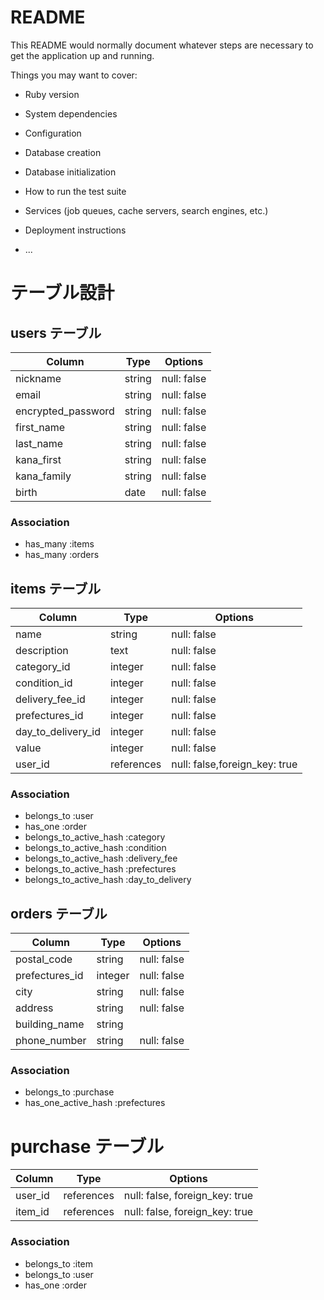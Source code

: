 # README

This README would normally document whatever steps are necessary to get the
application up and running.

Things you may want to cover:

* Ruby version

* System dependencies

* Configuration

* Database creation

* Database initialization

* How to run the test suite

* Services (job queues, cache servers, search engines, etc.)

* Deployment instructions

* ...
# テーブル設計

## users テーブル
| Column             | Type   | Options     |
| ------------------ | ------ | ----------- |
| nickname           | string | null: false |
| email              | string | null: false |
| encrypted_password | string | null: false |
| first_name         | string | null: false |
| last_name          | string | null: false |
| kana_first         | string | null: false |
| kana_family        | string | null: false |
| birth              | date   | null: false |

### Association

- has_many :items
- has_many :orders

## items テーブル
| Column               | Type       | Options                        |
| -------------------- | ---------- | -----------                    |
| name                 | string     | null: false                    |
| description          | text       | null: false                    |
| category_id          | integer    | null: false                    |
| condition_id         | integer    | null: false                    |
| delivery_fee_id      | integer    | null: false                    |
| prefectures_id       | integer    | null: false                    |
| day_to_delivery_id   | integer    | null: false                    |
| value                | integer    | null: false                    |
| user_id              | references | null: false,foreign_key: true  | 

### Association

- belongs_to :user
- has_one :order
- belongs_to_active_hash :category
- belongs_to_active_hash :condition
- belongs_to_active_hash :delivery_fee
- belongs_to_active_hash :prefectures
- belongs_to_active_hash :day_to_delivery

## orders テーブル

| Column           | Type       | Options                        |
| -------------    | ---------- | ------------------------------ |
| postal_code      | string     | null: false                    |
| prefectures_id   | integer    | null: false                    |
| city             | string     | null: false                    |
| address          | string     | null: false                    |
| building_name    | string     |                                |
| phone_number     | string     | null: false                    |

### Association

- belongs_to :purchase 
- has_one_active_hash :prefectures

# purchase テーブル

| Column           | Type       | Options                        |
| -------------    | ---------- | ------------------------------ |
| user_id          | references | null: false, foreign_key: true | 
| item_id          | references | null: false, foreign_key: true |

### Association

- belongs_to :item
- belongs_to :user
- has_one :order